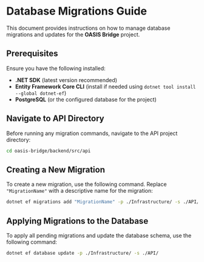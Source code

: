 # Database Migrations Guide

This document provides instructions on how to manage database migrations and updates for the **OASIS Bridge** project.

## Prerequisites

Ensure you have the following installed:

- **.NET SDK** (latest version recommended)
- **Entity Framework Core CLI** (install if needed using `dotnet tool install --global dotnet-ef`)
- **PostgreSQL** (or the configured database for the project)

## Navigate to API Directory

Before running any migration commands, navigate to the API project directory:

```sh
cd oasis-bridge/backend/src/api
```

## Creating a New Migration

To create a new migration, use the following command. Replace `"MigrationName"` with a descriptive name for the
migration:

```sh
dotnet ef migrations add "MigrationName" -p ./Infrastructure/ -s ./API/ --output-dir DataAccess/Migrations
```

## Applying Migrations to the Database

To apply all pending migrations and update the database schema, use the following command:

```sh
dotnet ef database update -p ./Infrastructure/ -s ./API/


